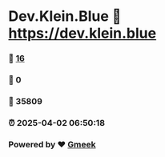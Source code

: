 # Dev.Klein.Blue :link: https://dev.klein.blue 
### :page_facing_up: [16](https://dev.klein.blue/tag.html) 
### :speech_balloon: 0 
### :hibiscus: 35809 
### :alarm_clock: 2025-04-02 06:50:18 
### Powered by :heart: [Gmeek](https://github.com/Meekdai/Gmeek)
